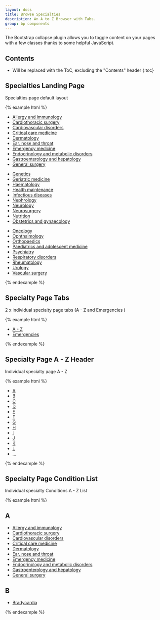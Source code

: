 ```yaml
---
layout: docs
title: Browse Specialties
description: An A to Z Browser with Tabs.
group: bp components
---
```


The Bootstrap collapse plugin allows you to toggle content on your pages with a few classes thanks to some helpful JavaScript.

## Contents

* Will be replaced with the ToC, excluding the "Contents" header
{:toc}

## Specialties Landing Page

Specialties page default layout

{% example html %}
<div class="specialties">
  <div class="card">
    <div class="card-block">
      <div class="row">
        <div class="col-md-4">
          <ul>
            <li><a href="#">Allergy and immunology</a></li>
            <li><a href="#">Cardiothoracic surgery</a></li>
            <li><a href="#">Cardiovascular disorders</a></li>
            <li><a href="#">Critical care medicine</a></li>
            <li><a href="#">Dermatology</a></li>
            <li><a href="#">Ear, nose and throat</a></li>
            <li><a href="#">Emergency medicine</a></li>
            <li><a href="#">Endocrinology and metabolic disorders</a></li>
            <li><a href="#">Gastroenterology and hepatology</a></li>
            <li><a href="#">General surgery</a></li>
          </ul>
        </div>
        <div class="col-md-4">
          <ul>
            <li><a href="#">Genetics</a></li>
            <li><a href="#">Geriatric medicine</a></li>
            <li><a href="#">Haematology</a></li>
            <li><a href="#">Health maintenance</a></li>
            <li><a href="#">Infectious diseases</a></li>
            <li><a href="#">Nephrology</a></li>
            <li><a href="#">Neurology</a></li>
            <li><a href="#">Neurosurgery</a></li>
            <li><a href="#">Nutrition</a></li>
            <li><a href="#">Obstetrics and gynaecology</a></li>
          </ul>
        </div>
        <div class="col-md-4">
          <ul>
            <li><a href="#">Oncology</a></li>
            <li><a href="#">Ophthalmology</a></li>
            <li><a href="#">Orthopaedics</a></li>
            <li><a href="#">Paediatrics and adolescent medicine</a></li>
            <li><a href="#">Psychiatry</a></li>
            <li><a href="#">Respiratory disorders</a></li>
            <li><a href="#">Rheumatology</a></li>
            <li><a href="#">Urology</a></li>
            <li><a href="#">Vascular surgery</a></li>
          </ul>
        </div>
      </div>
    </div>
  </div>
</div>
{% endexample %}

## Specialty Page Tabs

2 x individual specialty page tabs (A - Z and Emergencies )

{% example html %}
<div class="specialties">
  <div class="card d-inline-block">
    <div class="card-block p-0">
      <ul class="nav nav-tabs">
        <li class="nav-item">
          <a class="nav-link active" href="#">A - Z</a>
        </li>
        <li class="nav-item">
          <a class="nav-link" href="#">Emergencies</a>
        </li>
      </ul>
    </div>
  </div>
</div>
{% endexample %}

## Specialty Page A - Z Header

Individual specialty page A - Z

{% example html %}
<div class="specialties">
  <div class="card">
    <div class="card-block p-0">
      <ul class="nav nav-pills w-100 mb-3">
        <li class="nav-item">
          <a class="nav-link" href="#">A</a>
        </li>
        <li class="nav-item">
          <a class="nav-link" href="#">B</a>
        </li>
        <li class="nav-item">
          <a class="nav-link active" href="#">C</a>
        </li>
        <li class="nav-item">
          <a class="nav-link" href="#">D</a>
        </li>
        <li class="nav-item">
          <a class="nav-link" href="#">E</a>
        </li>
        <li class="nav-item">
          <a class="nav-link" href="#">F</a>
        </li>
        <li class="nav-item">
          <a class="nav-link" href="#">G</a>
        </li>
        <li class="nav-item">
          <a class="nav-link" href="#">H</a>
        </li>
        <li class="nav-item">
          <a class="nav-link" href="#">I</a>
        </li>
        <li class="nav-item">
          <a class="nav-link" href="#">J</a>
        </li>
        <li class="nav-item">
          <a class="nav-link" href="#">K</a>
        </li>
        <li class="nav-item">
          <a class="nav-link" href="#">L</a>
        </li>
        <li class="nav-item">
          <a class="nav-link" href="#"> ... </a>
        </li>
      </ul>
    </div>
  </div>
</div>
{% endexample %}

## Specialty Page Condition List 

Individual specialty Conditions A - Z List

{% example html %}
<div class="specialties">
  <div class="card">
    <div class="card-block">
    <h2>A</h2>
      <ul class="mt-2">
        <li><a href="#">Allergy and immunology</a></li>
        <li><a href="#">Cardiothoracic surgery</a></li>
        <li><a href="#">Cardiovascular disorders</a></li>
        <li><a href="#">Critical care medicine</a></li>
        <li><a href="#">Dermatology</a></li>
        <li><a href="#">Ear, nose and throat</a></li>
        <li><a href="#">Emergency medicine</a></li>
        <li><a href="#">Endocrinology and metabolic disorders</a></li>
        <li><a href="#">Gastroenterology and hepatology</a></li>
        <li><a href="#">General surgery</a></li>
      </ul>
    <h2>B</h2>
      <ul>
        <li><a href="#">Bradycardia</a></li>
      </ul>
    </div>
  </div>
</div>
{% endexample %}

